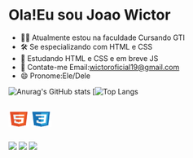 # Ola!Eu sou Joao Wictor

- 👨‍🎓 Atualmente estou na faculdade Cursando GTI
- 🛠  Se especializando com HTML e CSS
- 📘 Estudando  HTML e CSS e em breve JS
- 📧 Contate-me Email:wictoroficial19@gmail.com
- 😄 Pronome:Ele/Dele



![Anurag's GitHub stats](https://github-readme-stats.vercel.app/api?username=WictorPereira&show_icons=true&theme=transparent)
[![Top Langs](https://github-readme-stats.vercel.app/api/top-langs/?username=WictorPereira&hide_progress=true)


<div style="display: inline_block"><br>
  
 
  <img align="center" alt="wictor-HTML" height="30" width="40" src="https://raw.githubusercontent.com/devicons/devicon/master/icons/html5/html5-original.svg">
  <img align="center" alt="wictor-CSS" height="30" width="40" src="https://raw.githubusercontent.com/devicons/devicon/master/icons/css3/css3-original.svg">
  
   ##
  
  <div>
  <a href="https://www.instagram.com/wictor__pereira/" target="_blank"><img src="https://img.shields.io/badge/-Instagram-%23E4405F?style=for-the-badge&logo=instagram&logoColor=white" target="_blank"></a>
  <a href = "mailto:wictoroficial19@gmail.com"><img src="https://img.shields.io/badge/-Gmail-%23333?style=for-the-badge&logo=gmail&logoColor=white" target="_blank"></a>
    <a href="#" target="_blank"><img src="https://img.shields.io/badge/-LinkedIn-%230077B5?style=for-the-badge&logo=linkedin&logoColor=white" target="_blank"></a> 
   </div>
  
  
